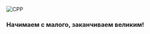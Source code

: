 ![CPP](https://img.shields.io/badge/-C++-000000?style=for-the-badge&logo=C%2b%2b)

### Начимаем с малого, заканчиваем великим!


